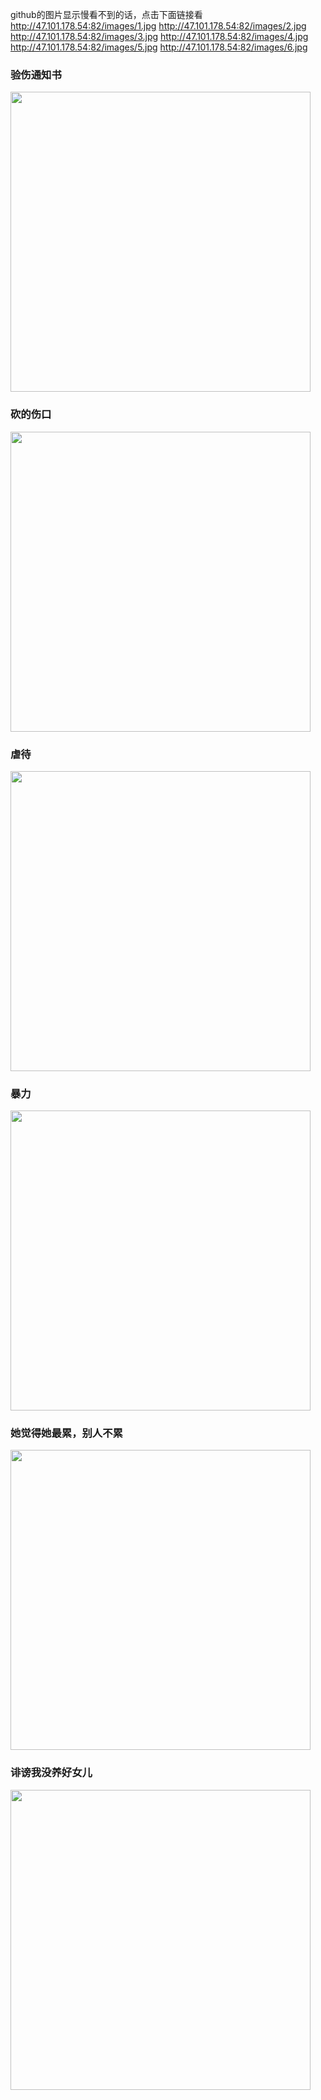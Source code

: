github的图片显示慢看不到的话，点击下面链接看
http://47.101.178.54:82/images/1.jpg
http://47.101.178.54:82/images/2.jpg
http://47.101.178.54:82/images/3.jpg
http://47.101.178.54:82/images/4.jpg
http://47.101.178.54:82/images/5.jpg
http://47.101.178.54:82/images/6.jpg
### 验伤通知书
<picture>
<img src="http://47.101.178.54:82/images/1.jpg" width="480"/>
</picture> 

### 砍的伤口
<picture>
<img src="http://47.101.178.54:82/images/6.jpg" width="480"/>
</picture>

### 虐待
<picture>
<img src="http://47.101.178.54:82/images/4.jpg" width="480"/>
</picture>

### 暴力
<picture>
<img src="http://47.101.178.54:82/images/5.jpg" width="480"/>
</picture>

### 她觉得她最累，别人不累
<picture>
<img src="http://47.101.178.54:82/images/2.jpg" width="480"/>
</picture>

### 诽谤我没养好女儿
<picture>
<img src="http://47.101.178.54:82/images/3.jpg" width="480"/>
</picture>
